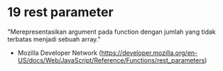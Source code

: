 # 19 rest parameter

"Merepresentasikan argument pada function dengan jumlah yang tidak terbatas menjadi sebuah array."
- Mozilla Developer Network (https://developer.mozilla.org/en-US/docs/Web/JavaScript/Reference/Functions/rest_parameters)
